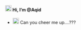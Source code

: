 #### <img src="https://raw.githubusercontent.com/MartinHeinz/MartinHeinz/master/wave.gif" width="20px"> Hi, I’m @Aqid
- <img src="https://emojipedia-us.s3.amazonaws.com/source/microsoft-teams/337/eyes_1f440.png" width="20px"> Can you cheer me up....???

<!---
qqidd/qqidd is a ✨ special ✨ repository because its `README.md` (this file) appears on your GitHub profile.
You can click the Preview link to take a look at your changes.
--->
